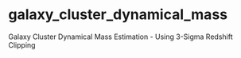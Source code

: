 # galaxy_cluster_dynamical_mass
Galaxy Cluster Dynamical Mass Estimation - Using 3-Sigma Redshift Clipping
